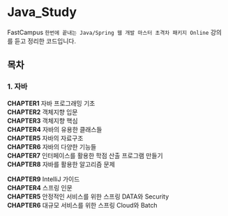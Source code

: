 # Java_Study

FastCampus `한번에 끝내는 Java/Spring 웹 개발 마스터 초격차 패키지 Online`
강의를 듣고 정리한 코드입니다.

## 목차
### 1. 자바
**CHAPTER1** 자바 프로그래밍 기초 </br>
**CHAPTER2** 객체지향 입문 </br>
**CHAPTER3** 객체지향 핵심 </br>
**CHAPTER4** 자바의 유용한 클래스들 </br>
**CHAPTER5** 자바의 자료구조 </br>
**CHAPTER6** 자바의 다양한 기능들 </br>
**CHAPTER7** 인터페이스를 활용한 학점 산출 프로그램 만들기 </br>
**CHAPTER8** 자바를 활용한 알고리즘 문제 </br>

**CHAPTER9** IntelliJ 가이드 </br>
**CHAPTER4** 스프링 인문 </br>
**CHAPTER5** 안정적인 서비스를 위한 스프링 DATA와 Security </br>
**CHAPTER6** 대규모 서비스를 위한 스프링 Cloud와 Batch